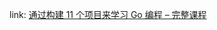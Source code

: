 
link: [通过构建 11 个项目来学习 Go 编程 – 完整课程](https://www.bilibili.com/video/BV1qV4y1P7a1/?share_source=copy_web&vd_source=e9ba45c7af100743ab57a5fc5f870c41)

